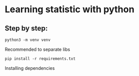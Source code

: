 # Learning statistic with python

## Step by step:
`python3 -m venv venv`

Recommended to separate libs

`pip install -r requirements.txt`

Installing dependencies